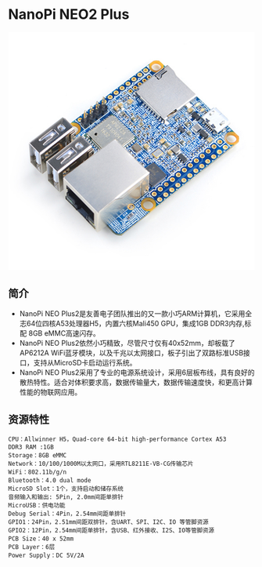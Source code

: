 # NanoPi NEO2 Plus
![](../pic/NanoPi_NEO_Plus2.jpg)
## 简介
- NanoPi NEO Plus2是友善电子团队推出的又一款小巧ARM计算机，它采用全志64位四核A53处理器H5，内置六核Mali450 GPU，集成1GB DDR3内存,标配 8GB eMMC高速闪存。
- NanoPi NEO Plus2依然小巧精致，尽管尺寸仅有40x52mm，却板载了AP6212A WiFi蓝牙模块，以及千兆以太网接口，板子引出了双路标准USB接口，支持从MicroSD卡启动运行系统。
- NanoPi NEO Plus2采用了专业的电源系统设计，采用6层板布线，具有良好的散热特性。适合对体积要求高，数据传输量大，数据传输速度快，和更高计算性能的物联网应用。

## 资源特性

    CPU：Allwinner H5，Quad-core 64-bit high-performance Cortex A53
    DDR3 RAM :1GB
    Storage：8GB eMMC
    Network：10/100/1000M以太网口，采用RTL8211E-VB-CG传输芯片
    WiFi：802.11b/g/n
    Bluetooth：4.0 dual mode
    MicroSD Slot：1个，支持启动和储存系统
    音频输入和输出: 5Pin, 2.0mm间距单排针
    MicroUSB：供电功能
    Debug Serial：4Pin，2.54mm间距单排针
    GPIO1：24Pin，2.51mm间距双排针，含UART、SPI、I2C、IO 等管脚资源
    GPIO2：12Pin，2.54mm间距单排针，含USB、红外接收、I2S、IO等管脚资源
    PCB Size：40 x 52mm
    PCB Layer：6层
    Power Supply：DC 5V/2A
